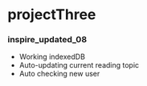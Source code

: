 # projectThree
<h3>inspire_updated_08</h3>
<ul>
  <li>Working indexedDB </li>
  <li>Auto-updating current reading topic </li>
  <li>Auto checking new user</li>
</ul>
